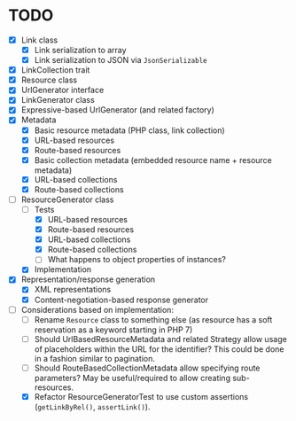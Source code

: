# TODO

- [x] Link class
  - [x] Link serialization to array
  - [x] Link serialization to JSON via `JsonSerializable`
- [x] LinkCollection trait
- [x] Resource class
- [x] UrlGenerator interface
- [x] LinkGenerator class
- [x] Expressive-based UrlGenerator (and related factory)
- [x] Metadata
  - [x] Basic resource metadata (PHP class, link collection)
  - [x] URL-based resources
  - [x] Route-based resources
  - [x] Basic collection metadata (embedded resource name + resource metadata)
  - [x] URL-based collections
  - [x] Route-based collections
- [ ] ResourceGenerator class
  - [ ] Tests
    - [x] URL-based resources
    - [x] Route-based resources
    - [x] URL-based collections
    - [x] Route-based collections
    - [ ] What happens to object properties of instances?
  - [x] Implementation
- [x] Representation/response generation
  - [x] XML representations
  - [x] Content-negotiation-based response generator
- [ ] Considerations based on implementation:
  - [ ] Rename `Resource` class to something else (as resource has a soft
    reservation as a keyword starting in PHP 7)
  - [ ] Should UrlBasedResourceMetadata and related Strategy allow usage of
    placeholders within the URL for the identifier? This could be done in a
    fashion similar to pagination.
  - [ ] Should RouteBasedCollectionMetadata allow specifying route parameters?
    May be useful/required to allow creating sub-resources.
  - [x] Refactor ResourceGeneratorTest to use custom assertions (`getLinkByRel()`,
    `assertLink()`).

